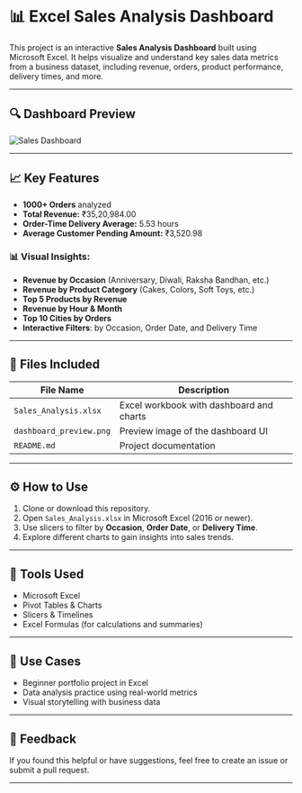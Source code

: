 # 📊 Excel Sales Analysis Dashboard

This project is an interactive **Sales Analysis Dashboard** built using Microsoft Excel. It helps visualize and understand key sales data metrics from a business dataset, including revenue, orders, product performance, delivery times, and more.

---

## 🔍 Dashboard Preview

![Sales Dashboard](dashboard_preview.png)

---

## 📈 Key Features

- **1000+ Orders** analyzed
- **Total Revenue:** ₹35,20,984.00
- **Order-Time Delivery Average:** 5.53 hours
- **Average Customer Pending Amount:** ₹3,520.98

### 📊 Visual Insights:
- **Revenue by Occasion** (Anniversary, Diwali, Raksha Bandhan, etc.)
- **Revenue by Product Category** (Cakes, Colors, Soft Toys, etc.)
- **Top 5 Products by Revenue**
- **Revenue by Hour & Month**
- **Top 10 Cities by Orders**
- **Interactive Filters**: by Occasion, Order Date, and Delivery Time

---

## 📁 Files Included

| File Name             | Description                                |
|----------------------|--------------------------------------------|
| `Sales_Analysis.xlsx` | Excel workbook with dashboard and charts   |
| `dashboard_preview.png` | Preview image of the dashboard UI        |
| `README.md`           | Project documentation                      |

---

## ⚙️ How to Use

1. Clone or download this repository.
2. Open `Sales_Analysis.xlsx` in Microsoft Excel (2016 or newer).
3. Use slicers to filter by **Occasion**, **Order Date**, or **Delivery Time**.
4. Explore different charts to gain insights into sales trends.

---

## 🧰 Tools Used

- Microsoft Excel
- Pivot Tables & Charts
- Slicers & Timelines
- Excel Formulas (for calculations and summaries)

---

## 📌 Use Cases

- Beginner portfolio project in Excel
- Data analysis practice using real-world metrics
- Visual storytelling with business data

---

## 💬 Feedback

If you found this helpful or have suggestions, feel free to create an issue or submit a pull request.

---

